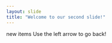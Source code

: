 ```yaml
---
layout: slide
title: "Welcome to our second slide!"
---
```

new items
Use the left arrow to go back!
